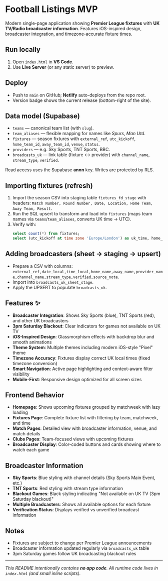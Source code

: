 # Football Listings MVP

Modern single-page application showing **Premier League fixtures** with **UK TV/Radio broadcaster information**. Features iOS-inspired design, broadcaster integration, and timezone-accurate fixture times.

## Run locally
1. Open `index.html` in **VS Code**.
2. Use **Live Server** (or any static server) to preview.

## Deploy
- Push to `main` on GitHub; **Netlify** auto-deploys from the repo root.
- Version badge shows the current release (bottom-right of the site).

## Data model (Supabase)
- `teams` — canonical team list (with `slug`).
- `team_aliases` — flexible mapping for names like *Spurs*, *Man Utd*.
- `fixtures` — season fixtures with `external_ref`, `utc_kickoff`, `home_team_id`, `away_team_id`, `venue`, `status`.
- `providers` — e.g. Sky Sports, TNT Sports, BBC.
- `broadcasts_uk` — link table (fixture ↔ provider) with `channel_name`, `stream_type`, `verified`.

Read access uses the Supabase **anon** key. Writes are protected by RLS.

## Importing fixtures (refresh)
1. Import the season CSV into staging table `fixtures_fd_stage` with headers: `Match Number, Round Number, Date, Location, Home Team, Away Team, Result`.
2. Run the SQL upsert to transform and load into `fixtures` (maps team names via `teams`/`team_aliases`, converts UK time → UTC).
3. Verify with:
   ```sql
   select count(*) from fixtures;
   select (utc_kickoff at time zone 'Europe/London') as uk_time, home_team_id, away_team_id from fixtures order by utc_kickoff asc limit 10;
   ```

## Adding broadcasters (sheet → staging → upsert)
- Prepare a CSV with columns: `external_ref,date_local,time_local,home_name,away_name,provider_name,channel_name,stream_type,verified,source_note`.
- Import into `broadcasts_uk_sheet_stage`.
- Apply the UPSERT to populate `broadcasts_uk`.

## Features ✨
- **Broadcaster Integration**: Shows Sky Sports (blue), TNT Sports (red), and other UK broadcasters
- **3pm Saturday Blackout**: Clear indicators for games not available on UK TV
- **iOS-Inspired Design**: Glassmorphism effects with backdrop blur and smooth animations  
- **Theme System**: Multiple themes including modern iOS-style "Pixel" theme
- **Timezone Accuracy**: Fixtures display correct UK local times (fixed timezone conversion)
- **Smart Navigation**: Active page highlighting and context-aware filter visibility
- **Mobile-First**: Responsive design optimized for all screen sizes

## Frontend Behavior
- **Homepage**: Shows upcoming fixtures grouped by matchweek with lazy loading
- **Fixtures Page**: Complete fixture list with filtering by team, matchweek, and time
- **Match Pages**: Detailed view with broadcaster information, venue, and match details  
- **Clubs Pages**: Team-focused views with upcoming fixtures
- **Broadcaster Display**: Color-coded buttons and cards showing where to watch each game

## Broadcaster Information
- **Sky Sports**: Blue styling with channel details (Sky Sports Main Event, etc.)
- **TNT Sports**: Red styling with stream type information
- **Blackout Games**: Black styling indicating "Not available on UK TV (3pm Saturday blackout)"
- **Multiple Broadcasters**: Shows all available options for each fixture
- **Verification Status**: Displays verified vs unverified broadcast information

## Notes
- Fixtures are subject to change per Premier League announcements
- Broadcaster information updated regularly via `broadcasts_uk` table
- 3pm Saturday games follow UK broadcasting blackout rules

---

*This README intentionally contains **no app code**. All runtime code lives in `index.html` (and small inline scripts).*